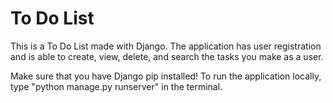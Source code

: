 # To Do List

This is a To Do List made with Django. The application has user registration and is able to create, view, delete, and search the tasks you make as a user. 

Make sure that you have Django pip installed! To run the application locally, type "python manage.py runserver" in the terminal.

